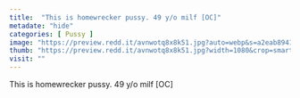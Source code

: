 ```yaml
---
title:  "This is homewrecker pussy. 49 y/o milf [OC]"
metadate: "hide"
categories: [ Pussy ]
image: "https://preview.redd.it/avnwotq8x8k51.jpg?auto=webp&s=a2eab89413f1559ec717be1bdc7ce9bd31993eb9"
thumb: "https://preview.redd.it/avnwotq8x8k51.jpg?width=1080&crop=smart&auto=webp&s=9985eb88e396a4c119e00fa285d23889be5af0d3"
visit: ""
---
```

This is homewrecker pussy. 49 y/o milf [OC]
